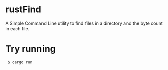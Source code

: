 # rustFind
A Simple Command Line utility to find files in a directory and the byte count in each file.



#  Try running

     $ cargo run
